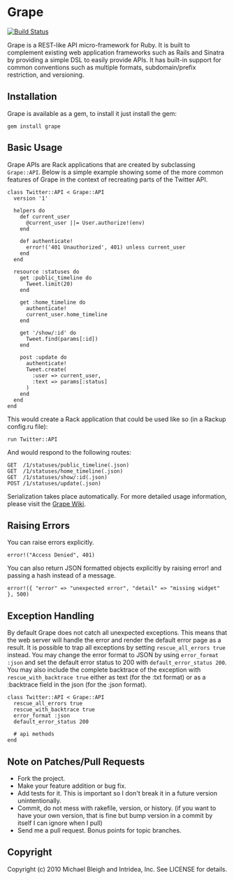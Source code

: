 # Grape
[![Build Status](http://travis-ci.org/rupakg/ruby-alibris.png)](http://travis-ci.org/rupakg/ruby-alibris)

Grape is a REST-like API micro-framework for Ruby. It is built to complement existing web application frameworks such as Rails and Sinatra by providing a simple DSL to easily provide APIs. It has built-in support for common conventions such as multiple formats, subdomain/prefix restriction, and versioning.

## Installation

Grape is available as a gem, to install it just install the gem:

    gem install grape
    
## Basic Usage

Grape APIs are Rack applications that are created by subclassing `Grape::API`. Below is a simple example showing some of the more common features of Grape in the context of recreating parts of the Twitter API.

    class Twitter::API < Grape::API
      version '1'
      
      helpers do
        def current_user
          @current_user ||= User.authorize!(env)
        end
        
        def authenticate!
          error!('401 Unauthorized', 401) unless current_user
        end
      end
      
      resource :statuses do
        get :public_timeline do
          Tweet.limit(20)
        end
      
        get :home_timeline do
          authenticate!
          current_user.home_timeline
        end
        
        get '/show/:id' do
          Tweet.find(params[:id])
        end
        
        post :update do
          authenticate!
          Tweet.create(
            :user => current_user,
            :text => params[:status]
          )
        end
      end
    end
    
This would create a Rack application that could be used like so (in a Rackup config.ru file):

    run Twitter::API
    
And would respond to the following routes:

    GET  /1/statuses/public_timeline(.json)
    GET  /1/statuses/home_timeline(.json)
    GET  /1/statuses/show/:id(.json)
    POST /1/statuses/update(.json)
    
Serialization takes place automatically. For more detailed usage information, please visit the [Grape Wiki](http://github.com/intridea/grape/wiki).
    
## Raising Errors

You can raise errors explicitly.

    error!("Access Denied", 401)

You can also return JSON formatted objects explicitly by raising error! and passing a hash instead of a message.

    error!({ "error" => "unexpected error", "detail" => "missing widget" }, 500)

## Exception Handling

By default Grape does not catch all unexpected exceptions. This means that the web server will handle the error and render the default error page as a result. It is possible to trap all exceptions by setting `rescue_all_errors true` instead. You may change the error format to JSON by using `error_format :json` and set the default error status to 200 with `default_error_status 200`. You may also include the complete backtrace of the exception with `rescue_with_backtrace true` either as text (for the :txt format) or as a :backtrace field in the json (for the :json format).

    class Twitter::API < Grape::API
      rescue_all_errors true
      rescue_with_backtrace true
      error_format :json
      default_error_status 200

      # api methods
    end

## Note on Patches/Pull Requests
 
* Fork the project.
* Make your feature addition or bug fix.
* Add tests for it. This is important so I don't break it in a future version unintentionally.
* Commit, do not mess with rakefile, version, or history. (if you want to have your own version, that is fine but bump version in a commit by itself I can ignore when I pull)
* Send me a pull request. Bonus points for topic branches.

## Copyright

Copyright (c) 2010 Michael Bleigh and Intridea, Inc. See LICENSE for details.
